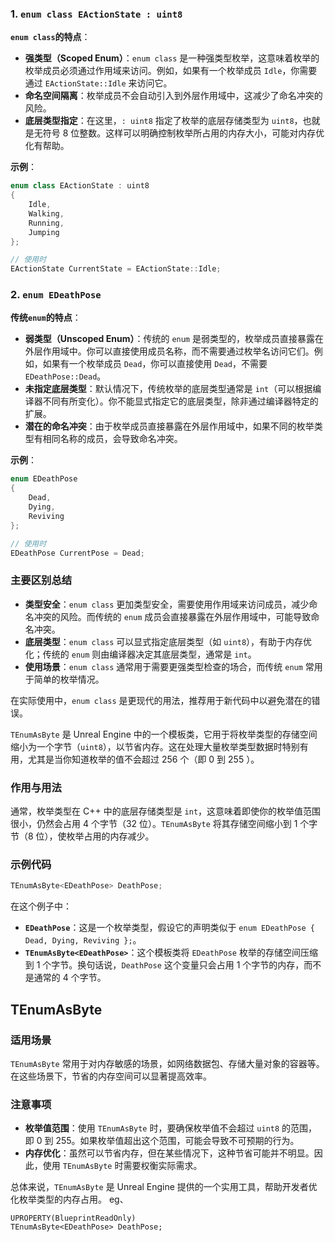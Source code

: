 ### 1. `enum class EActionState : uint8`

**`enum class`的特点**：

- **强类型（Scoped Enum）**：`enum class` 是一种强类型枚举，这意味着枚举的枚举成员必须通过作用域来访问。例如，如果有一个枚举成员 `Idle`，你需要通过 `EActionState::Idle` 来访问它。
- **命名空间隔离**：枚举成员不会自动引入到外层作用域中，这减少了命名冲突的风险。
- **底层类型指定**：在这里，`: uint8` 指定了枚举的底层存储类型为 `uint8`，也就是无符号 8 位整数。这样可以明确控制枚举所占用的内存大小，可能对内存优化有帮助。

**示例**：

```cpp
enum class EActionState : uint8
{
    Idle,
    Walking,
    Running,
    Jumping
};

// 使用时
EActionState CurrentState = EActionState::Idle;
```

### 2. `enum EDeathPose`

**传统`enum`的特点**：

- **弱类型（Unscoped Enum）**：传统的 `enum` 是弱类型的，枚举成员直接暴露在外层作用域中。你可以直接使用成员名称，而不需要通过枚举名访问它们。例如，如果有一个枚举成员 `Dead`，你可以直接使用 `Dead`，不需要 `EDeathPose::Dead`。
- **未指定底层类型**：默认情况下，传统枚举的底层类型通常是 `int`（可以根据编译器不同有所变化）。你不能显式指定它的底层类型，除非通过编译器特定的扩展。
- **潜在的命名冲突**：由于枚举成员直接暴露在外层作用域中，如果不同的枚举类型有相同名称的成员，会导致命名冲突。

**示例**：

```cpp
enum EDeathPose
{
    Dead,
    Dying,
    Reviving
};

// 使用时
EDeathPose CurrentPose = Dead;
```

### 主要区别总结

- **类型安全**：`enum class` 更加类型安全，需要使用作用域来访问成员，减少命名冲突的风险。而传统的 `enum` 成员会直接暴露在外层作用域中，可能导致命名冲突。
- **底层类型**：`enum class` 可以显式指定底层类型（如 `uint8`），有助于内存优化；传统的 `enum` 则由编译器决定其底层类型，通常是 `int`。
- **使用场景**：`enum class` 通常用于需要更强类型检查的场合，而传统 `enum` 常用于简单的枚举情况。

在实际使用中，`enum class` 是更现代的用法，推荐用于新代码中以避免潜在的错误。

`TEnumAsByte` 是 Unreal Engine 中的一个模板类，它用于将枚举类型的存储空间缩小为一个字节（`uint8`），以节省内存。这在处理大量枚举类型数据时特别有用，尤其是当你知道枚举的值不会超过 256 个（即 0 到 255 ）。

### 作用与用法

通常，枚举类型在 C++ 中的底层存储类型是 `int`，这意味着即使你的枚举值范围很小，仍然会占用 4 个字节（32 位）。`TEnumAsByte` 将其存储空间缩小到 1 个字节（8 位），使枚举占用的内存减少。

### 示例代码

```cpp
TEnumAsByte<EDeathPose> DeathPose;
```

在这个例子中：

- **`EDeathPose`**：这是一个枚举类型，假设它的声明类似于 `enum EDeathPose { Dead, Dying, Reviving };`。
- **`TEnumAsByte<EDeathPose>`**：这个模板类将 `EDeathPose` 枚举的存储空间压缩到 1 个字节。换句话说，`DeathPose` 这个变量只会占用 1 个字节的内存，而不是通常的 4 个字节。

## TEnumAsByte
### 适用场景

`TEnumAsByte` 常用于对内存敏感的场景，如网络数据包、存储大量对象的容器等。在这些场景下，节省的内存空间可以显著提高效率。

### 注意事项

- **枚举值范围**：使用 `TEnumAsByte` 时，要确保枚举值不会超过 `uint8` 的范围，即 0 到 255。如果枚举值超出这个范围，可能会导致不可预期的行为。
- **内存优化**：虽然可以节省内存，但在某些情况下，这种节省可能并不明显。因此，使用 `TEnumAsByte` 时需要权衡实际需求。

总体来说，`TEnumAsByte` 是 Unreal Engine 提供的一个实用工具，帮助开发者优化枚举类型的内存占用。
eg、
```
UPROPERTY(BlueprintReadOnly)
TEnumAsByte<EDeathPose> DeathPose;
```
<!--stackedit_data:
eyJoaXN0b3J5IjpbMTk5NTE1MTI5M119
-->